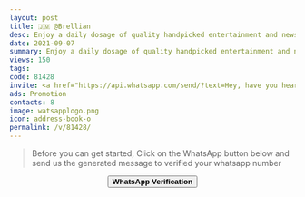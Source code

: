 ```yaml
---
layout: post
title: 🇯🇲 @Brellian 
desc: Enjoy a daily dosage of quality handpicked entertainment and news Via our WhatsApp Status updates
date: 2021-09-07
summary: Enjoy a daily dosage of quality handpicked entertainment and news Via your WhatsApp Status, my iD code is 81428 I'm a proud member since
views: 150
tags: 
code: 81428
invite: <a href="https://api.whatsapp.com/send/?text=Hey, have you heard about this WhatsApp TV. Check out their website https://www.watsapp.tv and if you want to join use my code 81428 because I'm a member" class="page-scroll">Invite Friends</a>
ads: Promotion
contacts: 8
image: watsapplogo.png
icon: address-book-o
permalink: /v/81428/
---
```



>Before you can get started, Click on the WhatsApp button below and send us the generated message to verified your whatsapp number
   
<center><a href="https://api.whatsapp.com/send?phone={{site.tell}}&text=ID 81428 Invited Me" class="page-scroll"><button class="btn btn-outline btn-xl" id="#signup"><strong>WhatsApp Verification</strong></button></a></center>
